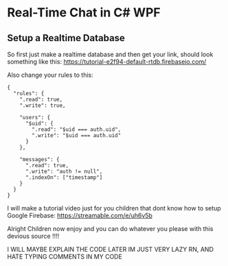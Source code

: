 # Real-Time Chat in C# WPF


## Setup a Realtime Database

So first just make a realtime database and then get your link, should look something like this: https://tutorial-e2f94-default-rtdb.firebaseio.com/

Also change your rules to this:
```
{
  "rules": {
    ".read": true,
    ".write": true,
    
    "users": {
      "$uid": {
        ".read": "$uid === auth.uid",
        ".write": "$uid === auth.uid"
      }
    },
    
    "messages": {
      ".read": true,
      ".write": "auth != null",
      ".indexOn": ["timestamp"]
    }
  }
}
```


I will make a tutorial video just for you children that dont know how to setup Google Firebase:
https://streamable.com/e/uh6v5b



Alright Children now enjoy and you can do whatever you please with this devious source !!!!


I WILL MAYBE EXPLAIN THE CODE LATER IM JUST VERY LAZY RN, AND HATE TYPING COMMENTS IN MY CODE
